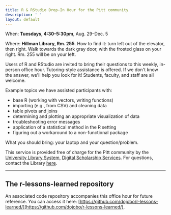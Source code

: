 ```yaml
---
title: R & RStudio Drop-In Hour for the Pitt community
description: ' '
layout: default
---
```


When: **Tuesdays, 4:30&ndash;5:30pm**, Aug. 29&ndash;Dec. 5

Where: **Hillman Library, Rm. 255**. How to find it: turn left out of the elevator, then right. Walk towards the dark gray door, with the frosted glass on your right. Rm. 255 will be on your left.  

Users of R and RStudio are invited to bring their questions to this weekly, in-person office hour. Tutoring-style assistance is offered. If we don't know the answer, we'll help you look for it! Students, faculty, and staff are all welcome.

Example topics we have assisted participants with:

* base R (working with vectors, writing functions) 
* importing (e.g., from CSV) and cleaning data 
* table pivots and joins 
* determining and plotting an appropriate visualization of data 
* troubleshooting error messages 
* application of a statistical method in the R setting 
* figuring out a workaround to a non-functional package 

What you should bring: your laptop and your question/problem.

This service is provided free of charge for the Pitt community by the [University Library System](https://library.pitt.edu/), [Digital Scholarship Services](https://library.pitt.edu/digital-scholarship-services/). For questions, contact the Library [here](https://library.pitt.edu/ask-us). 

-------

## The r-lessons-learned repository

An associated code repository accompanies this office hour for future reference. You can access it here: [https://github.com/dojobo/r-lessons-learned/](https://github.com/dojobo/r-lessons-learned/).
